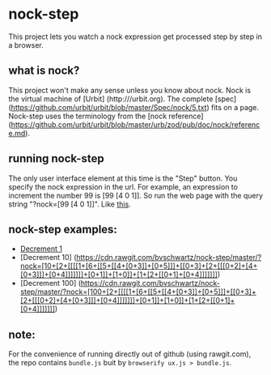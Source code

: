 nock-step
===

This project lets you watch a nock expression get processed step by step in a browser.

what is nock?
---
This project won't make any sense unless you know about nock.  Nock is the virtual machine of [Urbit] (http:///urbit.org). The complete [spec] (https://github.com/urbit/urbit/blob/master/Spec/nock/5.txt) fits on a page. Nock-step uses the terminology from the [nock reference] (https://github.com/urbit/urbit/blob/master/urb/zod/pub/doc/nock/reference.md).

running nock-step
---
The only user interface element at this time is the "Step" button. You specify the nock expression in the url.  For example, an expression to increment the number 99 is [99 [4 0 1]].  So run the web page with the query string "?nock=[99 [4 0 1]]". Like [this](https://cdn.rawgit.com/bvschwartz/nock-step/master/?nock=[99+[4+0+1]]).

nock-step examples:
---
* [Decrement 1](https://cdn.rawgit.com/bvschwartz/nock-step/master/?nock=[1+[2+[[[[1+[6+[[5+[[4+[0+3]]+[0+5]]]+[[0+3]+[2+[[[0+2]+[4+[0+3]]]+[0+4]]]]]]]+[0+1]]+[1+0]]+[1+[2+[[0+1]+[0+4]]]]]]])
* [Decrement 10] (https://cdn.rawgit.com/bvschwartz/nock-step/master/?nock=[10+[2+[[[[1+[6+[[5+[[4+[0+3]]+[0+5]]]+[[0+3]+[2+[[[0+2]+[4+[0+3]]]+[0+4]]]]]]]+[0+1]]+[1+0]]+[1+[2+[[0+1]+[0+4]]]]]]])
* [Decrement 100] (https://cdn.rawgit.com/bvschwartz/nock-step/master/?nock=[100+[2+[[[[1+[6+[[5+[[4+[0+3]]+[0+5]]]+[[0+3]+[2+[[[0+2]+[4+[0+3]]]+[0+4]]]]]]]+[0+1]]+[1+0]]+[1+[2+[[0+1]+[0+4]]]]]]])

note:
---
For the convenience of running directly out of github (using rawgit.com), the repo contains `bundle.js` buit by `browserify ux.js > bundle.js`.

